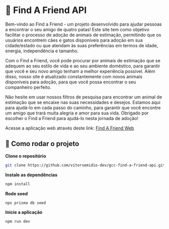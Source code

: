 # 🐾 Find A Friend API

Bem-vindo ao Find a Friend - um projeto desenvolvido para ajudar pessoas a encontrar o seu amigo de quatro patas! Este site tem como objetivo facilitar o processo de adoção de animais de estimação, permitindo que os usuários encontrem cães e gatos disponíveis para adoção em sua cidade/estado ou que atendam às suas preferências em termos de idade, energia, independência e tamanho.

Com o Find a Friend, você pode procurar por animais de estimação que se adequem ao seu estilo de vida e ao seu ambiente doméstico, para garantir que você e seu novo amigo tenham a melhor experiência possível. Além disso, nosso site é atualizado constantemente com novos animais disponíveis para adoção, para que você possa encontrar o seu companheiro perfeito.

Não hesite em usar nossos filtros de pesquisa para encontrar um animal de estimação que se encaixe nas suas necessidades e desejos. Estamos aqui para ajudá-lo em cada passo do caminho, para garantir que você encontre um amigo que trará muita alegria e amor para sua vida. Obrigado por escolher o Find a Friend para ajudá-lo nesta jornada de adoção!

Acesse a aplicação web através deste link: [Find A Friend Web](https://github.com/vitorsemidio-dev/gcc-find-a-friend-web)

## 🧭 Como rodar o projeto

**Clone o repositório**

```bash
git clone https://github.com/vitorsemidio-dev/gcc-find-a-friend-api.git
```

**Instale as dependências**

```bash
npm install
```

**Rode seed**

```bash
npx prisma db seed
```

**Inicie a aplicação**

```bash
npm run dev
```
